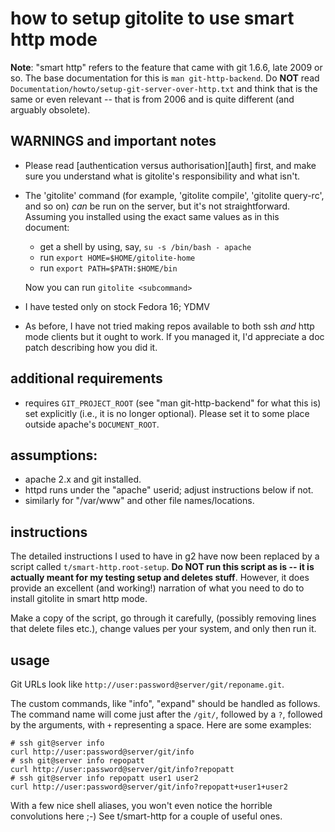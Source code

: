 # how to setup gitolite to use smart http mode

**Note**: "smart http" refers to the feature that came with git 1.6.6, late
2009 or so.  The base documentation for this is `man git-http-backend`.  Do
**NOT** read `Documentation/howto/setup-git-server-over-http.txt` and think
that is the same or even relevant -- that is from 2006 and is quite different
(and arguably obsolete).

## WARNINGS and important notes

  * Please read [authentication versus authorisation][auth] first, and make
    sure you understand what is gitolite's responsibility and what isn't.

  * The 'gitolite' command (for example, 'gitolite compile', 'gitolite
    query-rc', and so on) *can* be run on the server, but it's not
    straightforward.  Assuming you installed using the exact same values as in
    this document:

      * get a shell by using, say, `su -s /bin/bash - apache`
      * run `export HOME=$HOME/gitolite-home`
      * run `export PATH=$PATH:$HOME/bin`

    Now you can run `gitolite <subcommand>`

  * I have tested only on stock Fedora 16; YDMV

  * As before, I have not tried making repos available to both ssh *and* http
    mode clients but it ought to work.  If you managed it, I'd appreciate a
    doc patch describing how you did it.

## additional requirements

  * requires `GIT_PROJECT_ROOT` (see "man git-http-backend" for what this is)
    set explicitly (i.e., it is no longer optional).  Please set it to some
    place outside apache's `DOCUMENT_ROOT`.

## assumptions:

  * apache 2.x and git installed.
  * httpd runs under the "apache" userid; adjust instructions below if not.
  * similarly for "/var/www" and other file names/locations.

## instructions

The detailed instructions I used to have in g2 have now been replaced by a
script called `t/smart-http.root-setup`.  **Do NOT run this script as is -- it
is actually meant for my testing setup and deletes stuff**.  However, it does
provide an excellent (and working!) narration of what you need to do to
install gitolite in smart http mode.

Make a copy of the script, go through it carefully, (possibly removing lines
that delete files etc.), change values per your system, and only then run it.

## usage

Git URLs look like `http://user:password@server/git/reponame.git`.

The custom commands, like "info", "expand" should be handled as follows.  The
command name will come just after the `/git/`, followed by a `?`, followed by
the arguments, with `+` representing a space.  Here are some examples:

    # ssh git@server info
    curl http://user:password@server/git/info
    # ssh git@server info repopatt
    curl http://user:password@server/git/info?repopatt
    # ssh git@server info repopatt user1 user2
    curl http://user:password@server/git/info?repopatt+user1+user2

With a few nice shell aliases, you won't even notice the horrible convolutions
here ;-)  See t/smart-http for a couple of useful ones.
